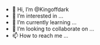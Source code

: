 - 👋 Hi, I’m @Kingoffdark
- 👀 I’m interested in ...
- 🌱 I’m currently learning ...
- 💞️ I’m looking to collaborate on ...
- 📫 How to reach me ...

<!---
Kingoffdark/Kingoffdark is a ✨ special ✨ repository because its `README.md` (this file) appears on your GitHub profile.
You can click the Preview link to take a look at your changes.
--->
